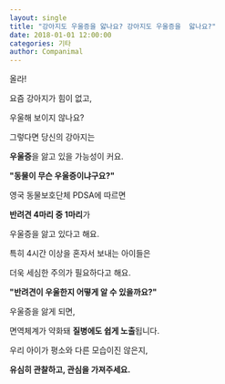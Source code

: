 ```yaml
---
layout: single
title: "강아지도 우울증을 앓나요? 강아지도 우울증을  앓나요?"
date: 2018-01-01 12:00:00
categories: 기타
author: Companimal
---
```


올라!

요즘 강아지가 힘이 없고,

우울해 보이지 않나요?

그렇다면 당신의 강아지는

**우울증**을 앓고 있을 가능성이 커요.

**"동물이 무슨 우울증이냐구요?"**

영국 동물보호단체 PDSA에 따르면

**반려견 4마리 중 1마리**가

우울증을 앓고 있다고 해요.

특히 4시간 이상을 혼자서 보내는 아이들은

더욱 세심한 주의가 필요하다고 해요.

**"반려견이 우울한지 어떻게 알 수 있을까요?"**

우울증을 앓게 되면,

면역체계가 약화돼 **질병에도 쉽게 노출**됩니다.

우리 아이가 평소와 다른 모습이진 않은지,

**유심히 관찰하고, 관심을 가져주세요.**
